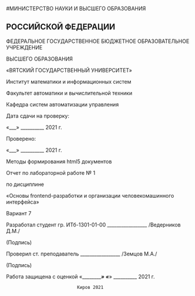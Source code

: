 #МИНИСТЕРСТВО НАУКИ И ВЫСШЕГО ОБРАЗОВАНИЯ

РОССИЙСКОЙ ФЕДЕРАЦИИ
------------
ФЕДЕРАЛЬНОЕ ГОСУДАРСТВЕННОЕ БЮДЖЕТНОЕ ОБРАЗОВАТЕЛЬНОЕ УЧРЕЖДЕНИЕ 

ВЫСШЕГО ОБРАЗОВАНИЯ

«ВЯТСКИЙ ГОСУДАРСТВЕННЫЙ УНИВЕРСИТЕТ»

Институт математики и информационных систем

Факультет автоматики и вычислительной техники

Кафедра систем автоматизации управления


Дата сдачи на проверку:

«\_\_\_» __________ 2021 г.

Проверено:

«\_\_\_» __________ 2021 г.

Методы формирования html5 документов

Отчет по лабораторной работе № 1

по дисциплине

«Основы frontend-разработки и организации человекомашинного интерфейса»

Вариант 7



Разработал студент гр. ИТб-1301-01-00	    _________________ /Ведерников Д.М./

(Подпись)

Проверил ст. преподаватель		    _________________ /Земцов М.А./

(Подпись)

Работа защищена с оценкой			«___________» «___» __________ 2021 г.



                               Киров 2021